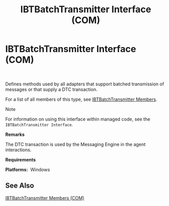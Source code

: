 ﻿---
title: IBTBatchTransmitter Interface (COM)
TOCTitle: IBTBatchTransmitter Interface (COM)
ms:assetid: a6e3304e-9d10-470b-83c0-06ef2abbbc9b
ms:mtpsurl: https://msdn.microsoft.com/en-us/library/Aa577915(v=BTS.80)
ms:contentKeyID: 51530315
ms.date: 08/30/2017
mtps_version: v=BTS.80
---

# IBTBatchTransmitter Interface (COM)

 

Defines methods used by all adapters that support batched transmission of messages or that supply a DTC transaction.

For a list of all members of this type, see [IBTBatchTransmitter Members](ibtbatchtransmitter-members-com.md).


> [!NOTE]
> <P>For information on using this interface within managed code, see the <CODE>IBTBatchTransmitter Interface</CODE>.</P>



**Remarks**

The DTC transaction is used by the Messaging Engine in the agent interactions.

**Requirements**

**Platforms:**  Windows

## See Also

[IBTBatchTransmitter Members (COM)](ibtbatchtransmitter-members-com.md)

